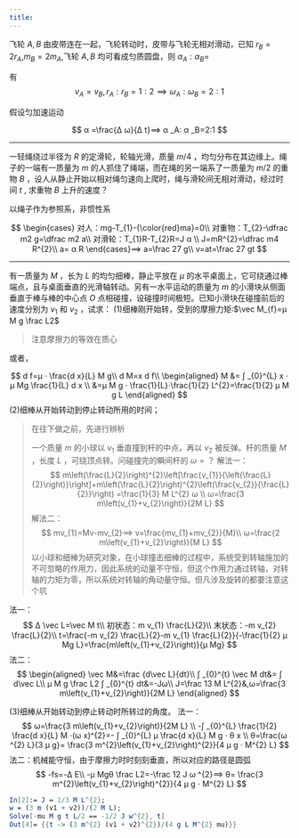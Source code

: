 ```yaml
---
title:
---
```


飞轮 $A,B$ 由皮带连在一起，飞轮转动时，皮带与飞轮无相对滑动，已知 $r_{B}=2r_{A}$,$m_{B}=2m_{A}$,飞轮 $A,B$ 均可看成匀质圆盘，则 $α _A: α _B=$

有
$$
v_{A}=v_{B},r_{A}:r_{B}=1:2⟹ ω_A:ω_B=2:1
$$

假设匀加速运动

$$
α =\frac{Δ ω}{Δ t}⟹ α _A: α _B=2:1
$$

---

一轻绳绕过半径为 $R$ 的定滑轮，轮轴光滑，质量 $m/4$ ，均匀分布在其边缘上。绳子的一端有一质量为 $m$ 的人抓住了绳端，而在绳的另一端系了一质量为 $m/2$ 的重物 $B$ ，设人从静止开始以相对绳匀速向上爬时，绳与滑轮间无相对滑动，经过时间 $t$ , 求重物 $B$ 上升的速度？

以绳子作为参照系，非惯性系

$$
\begin{cases}
对人：mg-T_{1}-{\color{red}ma}=0\\
对重物：T_{2}-\dfrac m2 g=\dfrac m2 a\\
对滑轮：T_{1}R-T_{2}R=J α \\
J=mR^{2}=\dfrac m4 R^{2}\\
a= α R
\end{cases}⟹ a=\frac 27 g\\
v=at=\frac 27 gt
$$

---

有一质量为 $M$ ，长为 $L$ 的均匀细棒，静止平放在 $μ$ 的水平桌面上，它可绕通过棒端点，且与桌面垂直的光滑轴转动。另有一水平运动的质量为 $m$ 的小滑块从侧面垂直于棒与棒的中心点 $O$ 点相碰撞，设碰撞时间极短。已知小滑块在碰撞前后的速度分别为 $v_{1}$ 和 $v_{2}$ ，试求：
(1)细棒刚开始转，受到的摩擦力矩:$\vec M_{f}=μ M g \frac L2$

>注意摩擦力的等效在质心

或者，

$$
d f=μ ⋅ \frac{d x}{L} M g\\
d M=x d f\\
\begin{aligned}
M
&= ∫ _{0}^{L} x ⋅ μ Mg \frac{1}{L} d x \\
&=μ M g ⋅ \frac{1}{L}⋅\frac{1}{2} L^{2}=\frac{1}{2} μ M g L
\end{aligned}
$$
(2)细棒从开始转动到停止转动所用的时间；

>在往下做之前，先进行辨析
>
>一个质量 $m$ 的小球以 $v_{1}$ 垂直撞到杆的中点，再以 $v_{2}$ 被反弹。杆的质量 $M$ ，长度 $L$ ，可绕顶点转。问碰撞完的瞬间杆的 $ω=？$
解法一：
$$
m\left(\frac{L}{2}\right)^{2}\left[\frac{v_{1}}{\left(\frac{L}{2}\right)}\right]+m\left(\frac{L}{2}\right)^{2}\left(\frac{v_{2}}{\frac{L}{2}}\right)
=\frac{1}{3} M L^{2} ω
\\
ω=\frac{3 m\left(v_{1}+v_{2}\right)}{2M L}
$$
解法二：
$$
mv_{1}=Mv-mv_{2}⟹ v=\frac{mv_{1}+mv_{2}}{M}\\
ω=\frac{2 m\left(v_{1}+v_{2}\right)}{M L}
$$
以小球和细棒为研究对象，在小球撞击细棒的过程中，系统受到转轴施加的不可忽略的作用力，因此系统的动量不守恒，但这个作用力通过转轴，对转轴的力矩为零，所以系统对转轴的角动量守恒。但凡涉及旋转的都要注意这个坑

法一：
$$
Δ \vec L=\vec M t\\
初状态：m v_{1} \frac{L}{2}\\
末状态：-m v_{2} \frac{L}{2}\\
t=\frac{-m v_{2} \frac{L}{2}-m v_{1} \frac{L}{2}}{-\frac{1}{2} μ Mg L}=\frac{m\left(v_{1}+v_{2}\right)}{μ Mg}
$$
法二：
$$
\begin{aligned}
\vec M&=\frac {d\vec L}{dt}\\
∫ _{0}^{t} \vec M dt&= ∫ d\vec L\\
μ M g \frac L2 ∫ _{0}^{t} dt&=-Jω\\
J=\frac 13 M L^{2}&,ω=\frac{3 m\left(v_{1}+v_{2}\right)}{2M L}
\end{aligned}
$$

(3)细棒从开始转动到停止转动时所转过的角度。
法一：
$$
ω=\frac{3 m\left(v_{1}+v_{2}\right)}{2M L}
\\
-∫ _{0}^{L} \frac{1}{2} \frac{d x}{L} M ⋅(ω x)^{2}=- ∫ _{0}^{L} μ \frac{d x}{L} M g ⋅ θ x
\\
θ=\frac{ω ^{2} L}{3 μ g}=
\frac{3 m^{2}\left(v_{1}+v_{2}\right)^{2}}{4 μ g ⋅ M^{2} L}
$$
法二：机械能守恒，由于摩擦力时时刻刻垂直，所以对应的路径是圆弧
$$
-fs=-Δ E\\
-μ Mgθ \frac L2=-\frac 12 J ω ^{2}⟹ θ=
\frac{3 m^{2}\left(v_{1}+v_{2}\right)^{2}}{4 μ g ⋅ M^{2} L}
$$

```mathematica
In[2]:= J = 1/3 M L^{2};
w = (3 m (v1 + v2))/(2 M L);
Solve[-mu M g t L/2 == -1/2 J w^{2}, t]
Out[4]= {{t -> (3 m^{2} (v1 + v2)^{2})/(4 g L M^{2} mu)}}
```